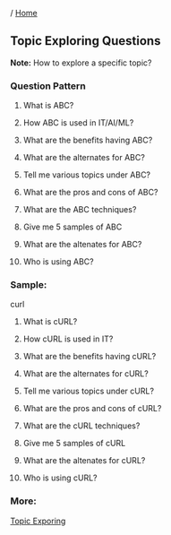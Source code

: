 / [Home](index.md)

## Topic Exploring Questions

**Note:** How to explore a specific topic?

### Question Pattern
1. What is ABC?

2. How ABC is used in IT/AI/ML?

3. What are the benefits having ABC?

4. What are the alternates for ABC?

5. Tell me various topics under ABC?

6. What are the pros and cons of ABC?

7. What are the ABC techniques?

8. Give me 5 samples of ABC

9. What are the altenates for ABC?

10. Who is using ABC?


### Sample:
curl

1. What is cURL?

2. How cURL is used in IT?

3. What are the benefits having cURL?

4. What are the alternates for cURL?

5. Tell me various topics under cURL?

6. What are the pros and cons of cURL?

7. What are the cURL techniques?

8. Give me 5 samples of cURL

9. What are the altenates for cURL?

10. Who is using cURL?

### More:
[Topic Exporing](https://rajasgs.gitbook.io/pynotes/topic-exploring)
